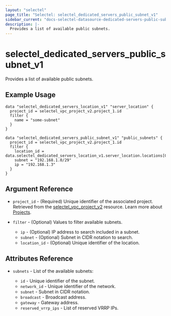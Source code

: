```yaml
---
layout: "selectel"
page_title: "Selectel: selectel_dedicated_servers_public_subnet_v1"
sidebar_current: "docs-selectel-datasource-dedicated-servers-public-subnet-v1"
description: |-
  Provides a list of available public subnets.
---
```


# selectel\_dedicated\_servers\_public\_subnet\_v1

Provides a list of available public subnets.

## Example Usage

```hcl
data "selectel_dedicated_servers_location_v1" "server_location" {
  project_id = selectel_vpc_project_v2.project_1.id
  filter {
    name = "some-subnet"
  }
}

data "selectel_dedicated_servers_public_subnet_v1" "public_subnets" {
  project_id = selectel_vpc_project_v2.project_1.id
  filter {
    location_id = data.selectel_dedicated_servers_location_v1.server_location.locations[0].id
    subnet = "192.168.1.0/29"
    ip = "192.168.1.3"
  }
}
```

## Argument Reference

* `project_id` - (Required) Unique identifier of the associated project. Retrieved from the [selectel_vpc_project_v2](https://registry.terraform.io/providers/selectel/selectel/latest/docs/resources/vpc_project_v2) resource. Learn more about [Projects](https://docs.selectel.ru/en/control-panel-actions/projects/about-projects/).

* `filter` - (Optional) Values to filter available subnets.

  * `ip` - (Optional) IP address to search included in a subnet.
  * `subnet` - (Optional) Subnet in CIDR notation to search.
  * `location_id` - (Optional) Unique identifier of the location.

## Attributes Reference

* `subnets` - List of the available subnets:

  * `id` - Unique identifier of the subnet.
  * `network_id` - Unique identifier of the network.
  * `subnet` - Subnet in CIDR notation.
  * `broadcast` - Broadcast address.
  * `gateway` - Gateway address.
  * `reserved_vrrp_ips` - List of reserved VRRP IPs.
